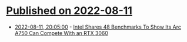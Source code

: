 # [Published on 2022-08-11](index.md)

* [2022-08-11, 20:05:00](https://tech.slashdot.org/story/22/08/11/1718233/intel-shares-48-benchmarks-to-show-its-arc-a750-can-compete-with-an-rtx-3060?utm_source=rss1.0mainlinkanon&utm_medium=feed) - [Intel Shares 48 Benchmarks To Show Its Arc A750 Can Compete With an RTX 3060](https://tech.slashdot.org/story/22/08/11/1718233/intel-shares-48-benchmarks-to-show-its-arc-a750-can-compete-with-an-rtx-3060?utm_source=rss1.0mainlinkanon&utm_medium=feed)

